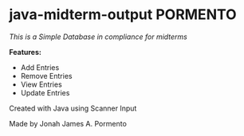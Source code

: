 # java-midterm-output PORMENTO
*This is a Simple Database in compliance for midterms*

**Features:**

- Add Entries
- Remove Entries
- View Entries
- Update Entries

Created with Java using Scanner Input

Made by Jonah James A. Pormento
